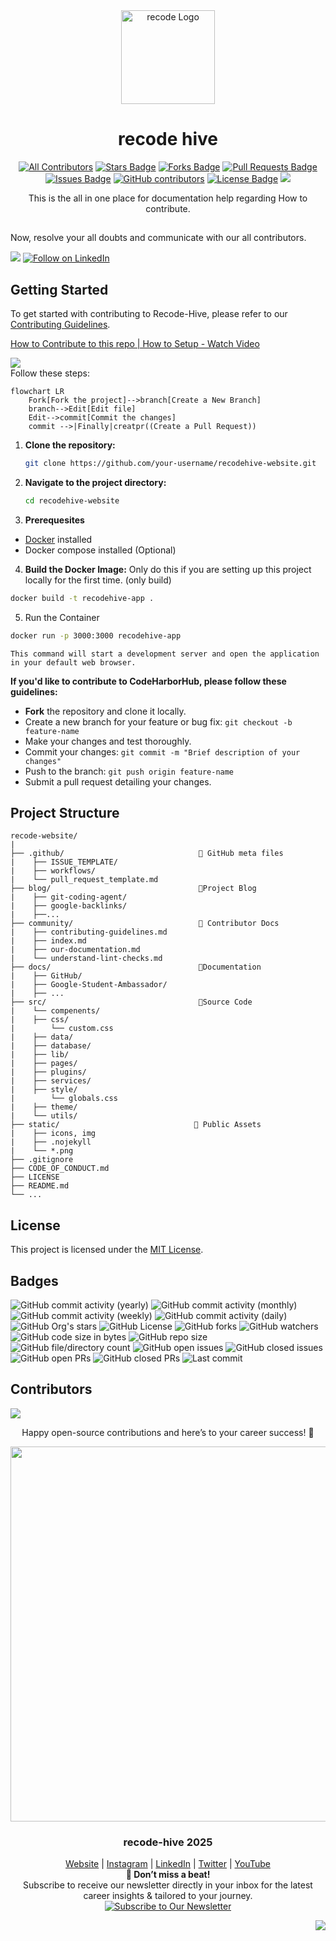  <div align="center">
  <a href="https://www.recodehive.com">
    <img src="https://github.com/recodehive/recode-website/blob/main/static/icons/Logo-512X512.png" alt="recode Logo" width="150" />
  </a>
</div>
<h1 align="center">recode hive</h1>

<div align="center">
<!-- ALL-CONTRIBUTORS-BADGE:START - Do not remove or modify this section --> 
 
[![All Contributors](https://img.shields.io/badge/all_contributors-1-orange.svg?style=flat-square)](#contributors-)
<a href="https://github.com/recodehive/recode-website/stargazers"><img src="https://img.shields.io/github/stars/recodehive/recode-website" alt="Stars Badge"/></a>
<a href="https://github.com/recodehive/recode-website/network/members"><img src="https://img.shields.io/github/forks/recodehive/recode-website" alt="Forks Badge"/></a> 
<a href="https://github.com/recodehive/recode-website/pulls"><img src="https://img.shields.io/github/issues-pr/recodehive/recode-website" alt="Pull Requests Badge"/></a>
<a href="https://github.com/recodehive/recode-website/issues"><img src="https://img.shields.io/github/issues/recodehive/recode-website" alt="Issues Badge"/></a>
<a href="https://github.com/recodehive/recode-website/graphs/contributors"><img alt="GitHub contributors" src="https://img.shields.io/github/contributors/recodehive/recode-website?color=2b9348"></a>
<a href="https://github.com/recodehive/recode-website/LICENSE"><img src="https://img.shields.io/github/license/recodehive/recode-website?color=2b9348" alt="License Badge"/></a>
[![](https://visitcount.itsvg.in/api?id=Opensource-practice&label=Profile%20Views&color=0&icon=5&pretty=true)](https://visitcount.itsvg.in)
<!-- ALL-CONTRIBUTORS-BADGE:END -->
This is the all in one place for documentation help regarding How to contribute.
</div>


##

Now, resolve your all doubts and communicate with our all contributors.

[![](https://img.shields.io/badge/Discord-5865F2.svg?style=for-the-badge&logo=Discord&logoColor=white)](https://discord.gg/Yxv9RA3r) [![Follow on LinkedIn](https://img.shields.io/badge/Follow%20on-LinkedIn-blue?style=for-the-badge&logo=linkedin)](https://www.linkedin.com/in/sanjay-k-v/)


## Getting Started

To get started with contributing to Recode-Hive, please refer to our [Contributing Guidelines](CONTRIBUTING.md).

<div>
    <a href="https://www.loom.com/share/c8d8d5f0c2534a1f86fc510dcef52ee0">
      <p>How to Contribute to this repo | How to Setup - Watch Video</p>
    </a>
    <a href="https://www.loom.com/share/c8d8d5f0c2534a1f86fc510dcef52ee0">
      <img style="max-width:700px;" src="https://cdn.loom.com/sessions/thumbnails/c8d8d5f0c2534a1f86fc510dcef52ee0-30cac2eeec09a266-full-play.gif">
    </a>
  </div>
Follow these steps:


```mermaid
flowchart LR
    Fork[Fork the project]-->branch[Create a New Branch]
    branch-->Edit[Edit file]
    Edit-->commit[Commit the changes]
    commit -->|Finally|creatpr((Create a Pull Request))
```

1. **Clone the repository:** 
   ```bash
   git clone https://github.com/your-username/recodehive-website.git
   ```

2. **Navigate to the project directory:**
   ```bash
   cd recodehive-website
   ```

3. **Prerequesites**
- [Docker](https://docs.docker.com/engine/install/) installed
- Docker compose installed (Optional)


4. **Build the Docker Image:**
    Only do this if you are setting up this project locally for the first time. (only build)

```bash
docker build -t recodehive-app .
```

5. Run the Container
```bash
docker run -p 3000:3000 recodehive-app
```

    This command will start a development server and open the application in your default web browser.

**If you'd like to contribute to CodeHarborHub, please follow these guidelines:**

- **Fork** the repository and clone it locally.
- Create a new branch for your feature or bug fix: `git checkout -b feature-name`
- Make your changes and test thoroughly.
- Commit your changes: `git commit -m "Brief description of your changes"`
- Push to the branch: `git push origin feature-name`
- Submit a pull request detailing your changes.

## Project Structure

```
recode-website/
|  
├── .github/                              🔹 GitHub meta files
|    ├── ISSUE_TEMPLATE/
|    ├── workflows/
|    └── pull_request_template.md
├── blog/                                 🔹Project Blog  
|    ├── git-coding-agent/
|    ├── google-backlinks/
|    ├──...
├── community/                            🔹 Contributor Docs  
|    ├── contributing-guidelines.md
|    ├── index.md
|    ├── our-documentation.md
|    └── understand-lint-checks.md
├── docs/                                 🔹Documentation
|    ├── GitHub/
|    ├── Google-Student-Ambassador/
|    ├── ...
├── src/                                  🔹Source Code  
|    └── compenents/
|    ├── css/
|        └── custom.css
|    ├── data/
|    ├── database/
|    ├── lib/
|    ├── pages/
|    ├── plugins/
|    ├── services/
|    ├── style/
|        └── globals.css
|    ├── theme/
|    └── utils/
├── static/                              🔹 Public Assets
|    ├── icons, img
|    ├── .nojekyll
|    └── *.png
├── .gitignore
├── CODE_OF_CONDUCT.md
├── LICENSE
├── README.md
└── ...              
```

## License

This project is licensed under the [MIT License](LICENSE).

## Badges

![GitHub commit activity (yearly)](https://img.shields.io/github/commit-activity/y/RecodeHive/recode-website)
![GitHub commit activity (monthly)](https://img.shields.io/github/commit-activity/m/RecodeHive/recode-website)
![GitHub commit activity (weekly)](https://img.shields.io/github/commit-activity/w/RecodeHive/recode-website)
![GitHub commit activity (daily)](https://img.shields.io/github/commit-activity/t/RecodeHive/recode-website)
![GitHub Org's stars](https://img.shields.io/github/stars/RecodeHive/recode-website)
![GitHub License](https://img.shields.io/github/license/RecodeHive/recode-website)
![GitHub forks](https://img.shields.io/github/forks/RecodeHive/recode-website)
![GitHub watchers](https://img.shields.io/github/watchers/RecodeHive/recode-website)
![GitHub code size in bytes](https://img.shields.io/github/languages/code-size/RecodeHive/recode-website)
![GitHub repo size](https://img.shields.io/github/repo-size/RecodeHive/recode-website)
![GitHub file/directory count](https://img.shields.io/github/directory-file-count/RecodeHive/recode-website)
![GitHub open issues](https://img.shields.io/github/issues/RecodeHive/recode-website)
![GitHub closed issues](https://img.shields.io/github/issues-closed-raw/RecodeHive/recode-website)
![GitHub open PRs](https://img.shields.io/github/issues-pr/RecodeHive/recode-website)
![GitHub closed PRs](https://img.shields.io/github/issues-pr-closed/RecodeHive/recode-website)
![Last commit](https://img.shields.io/github/last-commit/RecodeHive/recode-website)


## Contributors

<a href="https://github.com/RecodeHive/recode-website/graphs/contributors">
  <img src="https://contrib.rocks/image?repo=RecodeHive/recode-website" />
</a>


<div align="center">

Happy open-source contributions and here’s to your career success! 🎉

<p align="center">
  <img src="https://user-images.githubusercontent.com/74038190/212284100-561aa473-3905-4a80-b561-0d28506553ee.gif" width="600">
</p>

### recode-hive 2025

[Website](https://recodehive.com/) | [Instagram](https://www.instagram.com/nomad_brains/) | [LinkedIn](https://www.linkedin.com/in/sanjay-k-v/) | [Twitter](https://x.com/sanjay_kv_) | [YouTube](https://www.youtube.com/@RecodeHive)<br>
**🔔 Don’t miss a beat!** <br>
  Subscribe to receive our newsletter directly in your inbox for the latest career insights & tailored to your journey.<br>
[![Subscribe to Our Newsletter](https://img.shields.io/badge/Subscribe%20to%20Our%20Newsletter-%F0%9F%93%A9-blue)](https://recodehive.substack.com/) <br>

<a href="#top">
  <img src="https://img.shields.io/badge/⬆️-Back%20to%20Top-red?style=for-the-badge" align="right"/>
</a>

 </div>
